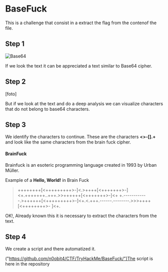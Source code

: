 # BaseFuck

This is a challenge that consist in a extract the flag from the contenof the file.

## Step 1

![Base64]("https://raw.githubusercontent.com/n0obit4/CTF/master/TryHackMe/BaseFuck/Pictures/Base64.png?token=AJY45ARGD7YC3NXDMROMIZ27OFKNE")

If we look the text it can be appreciated a text similar to Base64 cipher.


## Step 2

[foto]

But if we look at the text and do a deep analysis we can visualize characters that do not belong to base64 characters.


## Step 3

We identify the characters to continue. These are the characters **<>-[].+** and look like the same characters from the brain fuck cipher.

#### BrainFuck

Brainfuck is an esoteric programming language created in 1993 by Urban Müller.

Example of a **Hello, World!** in Brain Fuck

>++++++++[<+++++++++>-]<.>++++[<+++++++>-]<+.+++++++..+++.>>++++++[<+++++++>-]<+
+.------------.>++++++[<+++++++++>-]<+.<.+++.------.--------.>>>++++[<++++++++>-
]<+.

OK!, Already known this it is necessary to extract the characters from the text.

## Step 4

We create a script and there automatized it.

("https://github.com/n0obit4/CTF/TryHackMe/BaseFuck/")The script is here in the repository

